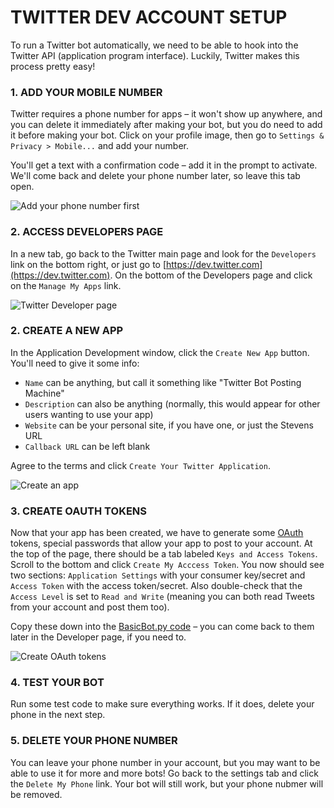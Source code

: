 TWITTER DEV ACCOUNT SETUP
====

To run a Twitter bot automatically, we need to be able to hook into the Twitter API (application program interface). Luckily, Twitter makes this process pretty easy!

### 1. ADD YOUR MOBILE NUMBER  
Twitter requires a phone number for apps – it won't show up anywhere, and you can delete it immediately after making your bot, but you do need to add it before making your bot. Click on your profile image, then go to `Settings & Privacy > Mobile...` and add your number.

You'll get a text with a confirmation code – add it in the prompt to activate. We'll come back and delete your phone number later, so leave this tab open.

![Add your phone number first](https://raw.githubusercontent.com/jeffThompson/CreativeProgramming1/master/Images/Week08/TwitterBotSetupScreenshots/01_AddYourPhone.png)

### 2. ACCESS DEVELOPERS PAGE  
In a new tab, go back to the Twitter main page and look for the `Developers` link on the bottom right, or just go to [https://dev.twitter.com](https://dev.twitter.com). On the bottom of the Developers page and click on the `Manage My Apps` link.

![Twitter Developer page](https://raw.githubusercontent.com/jeffThompson/CreativeProgramming1/master/Images/Week08/TwitterBotSetupScreenshots/02_DeveloperLink.png)

### 2. CREATE A NEW APP  
In the Application Development window, click the `Create New App` button. You'll need to give it some info:

* `Name` can be anything, but call it something like "Twitter Bot Posting Machine"  
* `Description` can also be anything (normally, this would appear for other users wanting to use your app)  
* `Website` can be your personal site, if you have one, or just the Stevens URL  
* `Callback URL` can be left blank  

Agree to the terms and click `Create Your Twitter Application`.

![Create an app](https://raw.githubusercontent.com/jeffThompson/CreativeProgramming1/master/Images/Week08/TwitterBotSetupScreenshots/03_CreateYourApp.png)

### 3. CREATE OAUTH TOKENS  
Now that your app has been created, we have to generate some [OAuth](https://en.wikipedia.org/wiki/OAuth) tokens, special passwords that allow your app to post to your account. At the top of the page, there should be a tab labeled `Keys and Access Tokens`. Scroll to the bottom and click `Create My Acccess Token`. You now should see two sections: `Application Settings` with your consumer key/secret and `Access Token` with the access token/secret. Also double-check that the `Access Level` is set to `Read and Write` (meaning you can both read Tweets from your account and post them too).

Copy these down into the [BasicBot.py code](https://github.com/jeffThompson/CreativeProgramming1/blob/master/Code/Week08/BasicBot.py) – you can come back to them later in the Developer page, if you need to.

![Create OAuth tokens](https://raw.githubusercontent.com/jeffThompson/CreativeProgramming1/master/Images/Week08/TwitterBotSetupScreenshots/04_OAuthSettings.png)

### 4. TEST YOUR BOT  
Run some test code to make sure everything works. If it does, delete your phone in the next step.

### 5. DELETE YOUR PHONE NUMBER  
You can leave your phone number in your account, but you may want to be able to use it for more and more bots! Go back to the settings tab and click the `Delete My Phone` link. Your bot will still work, but your phone nubmer will be removed.

